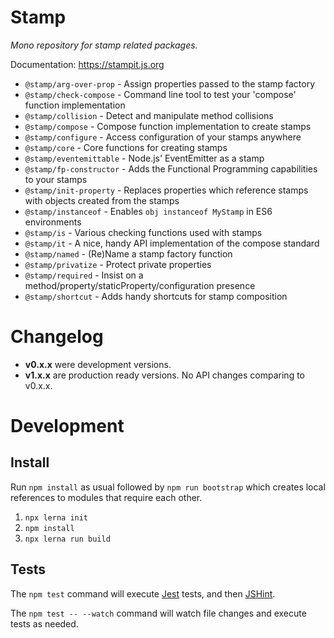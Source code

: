 # Stamp

_Mono repository for stamp related packages._

Documentation: https://stampit.js.org

* `@stamp/arg-over-prop` - Assign properties passed to the stamp factory
* `@stamp/check-compose` - Command line tool to test your 'compose' function implementation
* `@stamp/collision` - Detect and manipulate method collisions
* `@stamp/compose` - Compose function implementation to create stamps
* `@stamp/configure` - Access configuration of your stamps anywhere
* `@stamp/core` - Core functions for creating stamps
* `@stamp/eventemittable` - Node.js' EventEmitter as a stamp
* `@stamp/fp-constructor` - Adds the Functional Programming capabilities to your stamps
* `@stamp/init-property` - Replaces properties which reference stamps with objects created from the stamps
* `@stamp/instanceof` - Enables `obj instanceof MyStamp` in ES6 environments
* `@stamp/is` - Various checking functions used with stamps
* `@stamp/it` - A nice, handy API implementation of the compose standard
* `@stamp/named` - (Re)Name a stamp factory function
* `@stamp/privatize` - Protect private properties
* `@stamp/required` - Insist on a method/property/staticProperty/configuration presence
* `@stamp/shortcut` - Adds handy shortcuts for stamp composition

# Changelog

* **v0.x.x** were development versions.
* **v1.x.x** are production ready versions. No API changes comparing to v0.x.x.

# Development

## Install

Run `npm install` as usual followed by `npm run bootstrap` which creates local references to modules that require each other.

1. `npx lerna init`
2. `npm install`
3. `npx lerna run build`

## Tests

The `npm test` command will execute [Jest](https://github.com/facebook/jest) tests, and then [JSHint](https://github.com/jshint/jshint).

The `npm test -- --watch` command will watch file changes and execute tests as needed.
